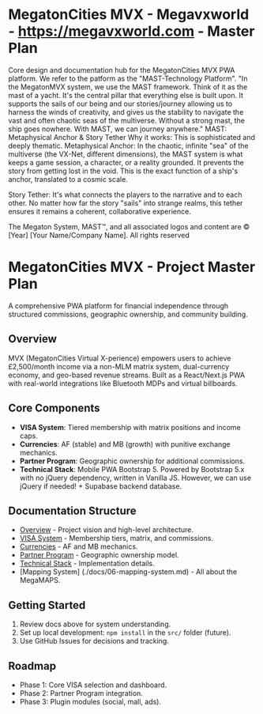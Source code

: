 # MegatonCities MVX - Megavxworld - https://megavxworld.com - Master Plan

Core design and documentation hub for the MegatonCities MVX PWA platform.
We refer to the patform as the "MAST-Technology Platform". "In the MegatonMVX system, we use the MAST framework. Think of it as the mast of a yacht. 
It's the central pillar that everything else is built upon. It supports the sails of our being and our stories/journey allowing us to harness the winds of creativity, and gives us the stability to navigate the vast and often chaotic seas of the multiverse. Without a strong mast, the ship goes nowhere. With MAST, we can journey anywhere."
MAST: Metaphysical Anchor & Story Tether
Why it works: This is sophisticated and deeply thematic.
Metaphysical Anchor: In the chaotic, infinite "sea" of the multiverse (the VX-Net, different dimensions), the MAST system is what keeps a game session, a character, or a reality grounded. It prevents the story from getting lost in the void. This is the exact function of a ship's anchor, translated to a cosmic scale.

Story Tether: It's what connects the players to the narrative and to each other. No matter how far the story "sails" into strange realms, this tether ensures it remains a coherent, collaborative experience.

The Megaton System, MAST™, and all associated logos and content are © [Year] [Your Name/Company Name]. All rights reserved

# MegatonCities MVX - Project Master Plan

A comprehensive PWA platform for financial independence through structured commissions, geographic ownership, and community building.

## Overview
MVX (MegatonCities Virtual X-perience) empowers users to achieve £2,500/month income via a non-MLM matrix system, dual-currency economy, and geo-based revenue streams. Built as a React/Next.js PWA with real-world integrations like Bluetooth MDPs and virtual billboards.

## Core Components
- **VISA System**: Tiered membership with matrix positions and income caps.
- **Currencies**: AF (stable) and MB (growth) with punitive exchange mechanics.
- **Partner Program**: Geographic ownership for additional commissions.
- **Technical Stack**: Mobile PWA Bootstrap 5. Powered by Bootstrap 5.x with no jQuery dependency, written in Vanilla JS. However, we can use jQuery if needed! + Supabase backend database.

## Documentation Structure
- [Overview](./docs/01-overview.md) - Project vision and high-level architecture.
- [VISA System](./docs/02-visa-system.md) - Membership tiers, matrix, and commissions.
- [Currencies](./docs/03-currencies.md) - AF and MB mechanics.
- [Partner Program](./docs/04-partner-program.md) - Geographic ownership model.
- [Technical Stack](./docs/05-technical-stack.md) - Implementation details.
- [Mapping System] (./docs/06-mapping-system.md) - All about the MegaMAPS.

## Getting Started
1. Review docs above for system understanding.
2. Set up local development: `npm install` in the `src/` folder (future).
3. Use GitHub Issues for decisions and tracking.

## Roadmap
- Phase 1: Core VISA selection and dashboard.
- Phase 2: Partner Program integration.
- Phase 3: Plugin modules (social, mall, ads).

